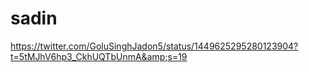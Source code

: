 # sadin
https://twitter.com/GoluSinghJadon5/status/1449625295280123904?t=5tMJhV6hp3_CkhUQTbUnmA&amp;s=19
